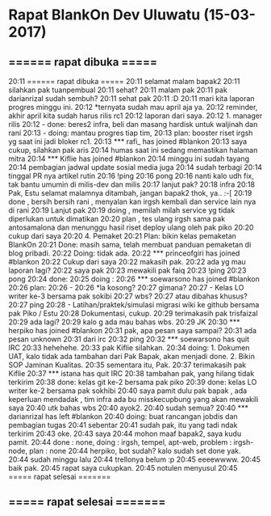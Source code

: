 # Rapat BlankOn Dev Uluwatu (15-03-2017)

## ====== rapat dibuka =====


20:11 <tuanpembual> ====== rapat dibuka =====
20:11 <tuanpembual> selamat malam bapak2
20:11 <arisisme> silahkan pak tuanpembual
20:11 <tuanpembual> sehat?
20:11 <arisisme> malam pak
20:11 <tuanpembual> pak darianrizal sudah sembuh?
20:11 <trisfaizal> sehat pak
20:11 <tuanpembual> :D
20:11 <tuanpembual> mari kita laporan progres minggu ini.
20:12 <tuanpembual> *ternyata sudah mau april aja ya.
20:12 <tuanpembual> reminder, akhir april kita sudah harus rilis rc1
20:12 <tuanpembual> laporan dari saya.
20:12 <tuanpembual> 1. manager rilis
20:12 <tuanpembual> - done: beres2 infra, beli dan masang hardisk untuk waljinah dan rani
20:13 <tuanpembual> - doing: mantau progres tiap tim,
20:13 <tuanpembual> plan: booster riset irgsh yg saat ini jadi bloker rc1.
20:13 *** rafi_ has joined #blankon
20:13 <tuanpembual> saya cukup, silahkan pak aris
20:14 <arisisme> humas saat ini sedang memastikan halaman mitra
20:14 *** Kiflie has joined #blankon
20:14 <arisisme> minggu ini sudah tayang
20:14 <arisisme> pembagian jadwal update sosial media juga
20:14 <arisisme> sudah terbagi
20:14 <arisisme> tinggal PR nya artikel rutin
20:16 <trisfaizal> !ping
20:16 <irgsh> pong
20:16 <tuanpembual> nanti kalo udh fix, tak bantu umumin di milis-dev dan milis
20:17 <tuanpembual> lanjut pak?
20:18 <darianrizal> infra
20:18 <misskecupbung> Pak, Estu selamat malamnya ditambah, jangan bapak2 thok, ya.. :-[
20:19 <darianrizal> done , bersih bersih rani , menyalan kan irgsh kembali dan service lain nya di rani
20:19 <arisisme> Lanjut pak
20:19 <darianrizal> doing , memilah milah service yg tidak diperlukan untuk dimatikan
20:20 <darianrizal> plan , tes ulang irgsh sama pak antosamalona dan menunggu hasil riset deploy ulang oleh pak piko
20:20 <darianrizal> cukup dari saya
20:20 <antosamalona> 4. Pemaket
20:21 <antosamalona> Plan: bikin kelas pemaketan BlankOn
20:21 <antosamalona> Done: masih sama, telah membuat panduan pemaketan di blog pribadi.
20:22 <antosamalona> Doing: tidak ada.
20:22 *** princeofgiri has joined #blankon
20:22 <antosamalona> Cukup dari saya
20:22 <tuanpembual> makasih pak.
20:22 <tuanpembual> ada yg mau laporan lagi?
20:22 <trisfaizal> saya pak
20:23 <trisfaizal> mewakili pak faiq
20:23 <istana> !ping
20:23 <irgsh> pong
20:24 <trisfaizal> done:
20:25 <trisfaizal> doing :
20:26 *** soewarsono has joined #blankon
20:26 <trisfaizal> plan:
20:26 <trisfaizal> -
20:26 <tuanpembual> *la kosong?
20:27 <arisisme> gimana?
20:27 <trisfaizal> - Kelas LO writer ke-3 bersama pak sokibi
20:27 <arisisme> wbs?
20:27 <arisisme> atau dibahas khusus?
20:27 <arisisme> ping
20:28 <trisfaizal> - Latihan/praktek/simulasi migrasi wiki ke github bersama pak Piko / Estu
20:28 <trisfaizal> Dokumentasi, cukup.
20:29 <tuanpembual> terimakasih pak trisfaizal
20:29 <tuanpembual> ada lagi?
20:29 <tuanpembual> kalo g ada mau bahas wbs.
20:29 <Kiflie> JK
20:30 *** herpiko has joined #blankon
20:31 <trisfaizal> pak, apa pesan saya sampai?
20:31 <trisfaizal> ada pesan unknown
20:31 <trisfaizal> dari irc
20:32 <arisisme> ping
20:32 *** soewarsono has quit IRC
20:33 <tuanpembual> hehehehe.
20:33 <tuanpembual> pak Kiflie silahkan.
20:34 <Kiflie> doing: 1. Dokumen UAT, kalo tidak ada tambahan dari Pak Bapak, akan menjadi done. 2. Bikin SOP Jaminan Kualitas.
20:35 <Kiflie> sementara itu, Pak.
20:37 <tuanpembual> terimakasih pak Kiflie
20:37 *** istana has quit IRC
20:38 <trisfaizal> tambahan pak, yang hilang tidak terkirim
20:38 <trisfaizal> done: kelas git ke-2 bersama pak piko
20:39 <trisfaizal> done: kelas LO writer ke-2 bersama pak sokhibi
20:40 <darianrizal> saya pamit dulu pak bapak , ada keperluan mendadak , tim infra ada bu misskecupbung yang akan mewakili saya
20:40 <darianrizal> utk bahas wbs
20:40 <tuanpembual> ayok2.
20:40 <tuanpembual> sudah semua?
20:40 *** darianrizal has left #blankon
20:40 <trisfaizal> doing: buat rancangan jobdis dan pembagian tugas
20:41 <arisisme> sebentar
20:41 <trisfaizal> sudah pak, itu yang tadi ndak terkirim
20:43 <tuanpembual> oke.
20:43 <herpiko> saya
20:44 <tuanpembual> mohon maaf bapak2, saya kudu pamit.
20:44 <herpiko> done : none, doing : irgsh, tempel, apt-web, problem : irgsh-node, plan : none
20:44 <tuanpembual> herpiko, bot sudah? kalo sudah set done yak.
20:44 <herpiko> sudah minggu lalu
20:44 <tuanpembual> trellonya belum :p
20:45 <herpiko> eeeewwww.
20:45 <herpiko> baik pak.
20:45 <tuanpembual> rapat saya cukupkan.
20:45 <tuanpembual> notulen menyusul
20:45 <tuanpembual> ===== rapat selesai ======= 

## ===== rapat selesai ======= 